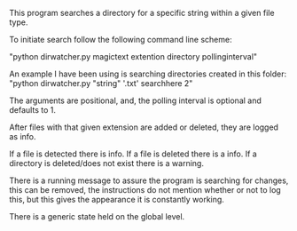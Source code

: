 This program searches a directory for a specific string within a given file type.

To initiate search follow the following command line scheme:

"python dirwatcher.py magictext extention directory pollinginterval"

An example I have been using is searching directories created in this folder:
"python dirwatcher.py "string" '.txt' searchhere 2"

The arguments are positional, and, the polling interval is optional and defaults to 1.

After files with that given extension are added or deleted, they are logged as info.

If a file is detected there is info.
If a file is deleted there is a info.
If a directory is deleted/does not exist there is a warning.

There is a running message to assure the program is searching for changes,
this can be removed, the instructions do not mention whether or not to log this, but
this gives the appearance it is constantly working.

There is a generic state held on the global level.

